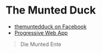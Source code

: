
# The Munted Duck

- [themuntedduck on Facebook](https://www.facebook.com/themuntedduck)
- [Progressive Web App]()

> Die Munted Ente